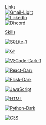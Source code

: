    Links
<br>
<a href="mailto: conwayshawn33@gamil.com">![Gmail-Light](https://github.com/shawnway210/shawnway210/assets/138731667/11cb9e23-4490-41e2-9fb3-fc69e7d02384)
<br>
<a href="https://www.linkedin.com/in/shawn-conway-offthestem/">![LinkedIn](https://github.com/shawnway210/shawnway210/assets/138731667/8749f448-b50c-4ca3-b423-d70fd815729d)
<br>
<a href="https://discord.com/channels/@shawnway210">![Discord](https://github.com/shawnway210/shawnway210/assets/138731667/e559470b-32ec-42b7-824e-d417d7e6a896)    





                                    
  Skills

![SQLite-1](https://github.com/shawnway210/shawnway210/assets/138731667/b3ef07a6-547c-4655-b700-c1c7f7cdf373)

![Git](https://github.com/shawnway210/shawnway210/assets/138731667/ff4da509-59c6-42eb-9106-6b3481498e50)

![VSCode-Dark-1](https://github.com/shawnway210/shawnway210/assets/138731667/875e6595-d743-4019-8f53-b43e204832f8)

![React-Dark](https://github.com/shawnway210/shawnway210/assets/138731667/f04d3c81-7b91-47f5-8d05-d6ef0ae51a50)

![Flask-Dark](https://github.com/shawnway210/shawnway210/assets/138731667/eac13fb3-efa9-4db4-b8f3-114225b5c798)

![JavaScript](https://github.com/shawnway210/shawnway210/assets/138731667/8ba019ee-4190-4fa8-8e9e-a0f84c2a8145)

![HTML](https://github.com/shawnway210/shawnway210/assets/138731667/a8ebaf5f-73bd-4e4e-9b0a-558b060dd9aa)

![Python-Dark](https://github.com/shawnway210/shawnway210/assets/138731667/15b8dd7c-c404-4a5e-893c-a93f39f4069a)

![CSS](https://github.com/shawnway210/shawnway210/assets/138731667/02a9b90a-4ff1-402a-9001-df0273f5adf9) 







                                 





